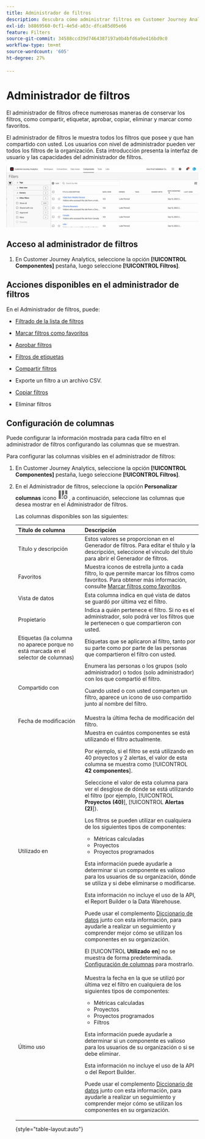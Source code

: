 ```yaml
---
title: Administrador de filtros
description: descubra cómo administrar filtros en Customer Journey Analytics
exl-id: b8869560-0cf1-4e5d-a03c-dfca85d05e66
feature: Filters
source-git-commit: 34588ccd39d7464387197a0b4bfd6a9e416bd9c0
workflow-type: tm+mt
source-wordcount: '605'
ht-degree: 27%

---
```


# Administrador de filtros

El administrador de filtros ofrece numerosas maneras de conservar los filtros, como compartir, etiquetar, aprobar, copiar, eliminar y marcar como favoritos.

El administrador de filtros le muestra todos los filtros que posee y que han compartido con usted. Los usuarios con nivel de administrador pueden ver todos los filtros de la organización. Esta introducción presenta la interfaz de usuario y las capacidades del administrador de filtros.

![](assets/filter-manager-ui.png)

## Acceso al administrador de filtros

1. En Customer Journey Analytics, seleccione la opción **[!UICONTROL Componentes]** pestaña, luego seleccione **[!UICONTROL Filtros]**.

## Acciones disponibles en el administrador de filtros

En el Administrador de filtros, puede:

* [Filtrado de la lista de filtros](/help/components/filters/filters-filter.md)

* [Marcar filtros como favoritos](/help/components/filters/filters-favorite.md)

* [Aprobar filtros](/help/components/filters/filters-approve.md)

* [Filtros de etiquetas](/help/components/filters/filters-tag.md)

* [Compartir filtros](/help/components/filters/filters-share.md)

* Exporte un filtro a un archivo CSV.

* [Copiar filtros](/help/components/filters/filters-copy.md)

* Eliminar filtros

## Configuración de columnas

Puede configurar la información mostrada para cada filtro en el administrador de filtros configurando las columnas que se muestran.

Para configurar las columnas visibles en el administrador de filtros:

1. En Customer Journey Analytics, seleccione la opción **[!UICONTROL Componentes]** pestaña, luego seleccione **[!UICONTROL Filtros]**.

1. En el Administrador de filtros, seleccione la opción **Personalizar columnas** icono ![Icono Personalizar columnas](assets/customize-columns-icon.png), a continuación, seleccione las columnas que desea mostrar en el Administrador de filtros.

   Las columnas disponibles son las siguientes:

   | Título de columna | Descripción |
   |---|---|
   | Título y descripción | Estos valores se proporcionan en el Generador de filtros. Para editar el título y la descripción, seleccione el vínculo del título para abrir el Generador de filtros. |
   | Favoritos | Muestra iconos de estrella junto a cada filtro, lo que permite marcar los filtros como favoritos. Para obtener más información, consulte [Marcar filtros como favoritos](/help/components/filters/filters-favorite.md). |
   | Vista de datos | Esta columna indica en qué vista de datos se guardó por última vez el filtro. |
   | Propietario | Indica a quién pertenece el filtro. Si no es el administrador, solo podrá ver los filtros que le pertenecen o que compartieron con usted. |
   | Etiquetas (la columna no aparece porque no está marcada en el selector de columnas) | Etiquetas que se aplicaron al filtro, tanto por su parte como por parte de las personas que compartieron el filtro con usted. |
   | Compartido con | Enumera las personas o los grupos (solo administrador) o todos (solo administrador) con los que compartió el filtro. <p>Cuando usted o con usted comparten un filtro, aparece un icono de uso compartido junto al nombre del filtro.</p> |
   | Fecha de modificación | Muestra la última fecha de modificación del filtro. |
   | Utilizado en | Muestra en cuántos componentes se está utilizando el filtro actualmente. <p>Por ejemplo, si el filtro se está utilizando en 40 proyectos y 2 alertas, el valor de esta columna se muestra como [!UICONTROL **42 componentes**].</p> <p>Seleccione el valor de esta columna para ver el desglose de dónde se está utilizando el filtro (por ejemplo, [!UICONTROL **Proyectos (40)**], [!UICONTROL **Alertas (2)**]).</p><p>Los filtros se pueden utilizar en cualquiera de los siguientes tipos de componentes:</p> <ul><li>Métricas calculadas </li><li>Proyectos</li><li>Proyectos programados</li></ul><p>Esta información puede ayudarle a determinar si un componente es valioso para los usuarios de su organización, dónde se utiliza y si debe eliminarse o modificarse.</p><p>Esta información no incluye el uso de la API, el Report Builder o la Data Warehouse.</p><p>Puede usar el complemento [Diccionario de datos](/help/components/data-dictionary/data-dictionary-overview.md) junto con esta información, para ayudarle a realizar un seguimiento y comprender mejor cómo se utilizan los componentes en su organización.</p><p>El [!UICONTROL **Utilizado en**] no se muestra de forma predeterminada. [Configuración de columnas](#configure-columns) para mostrarlo.</p> |
   | Último uso | Muestra la fecha en la que se utilizó por última vez el filtro en cualquiera de los siguientes tipos de componentes: <ul><li>Métricas calculadas </li><li>Proyectos</li><li>Proyectos programados</li><li>Filtros</li></ul> <p>Esta información puede ayudarle a determinar si un componente es valioso para los usuarios de su organización o si se debe eliminar.</p><p>Esta información no incluye el uso de la API o del Report Builder.</p><p>Puede usar el complemento [Diccionario de datos](/help/components/data-dictionary/data-dictionary-overview.md) junto con esta información, para ayudarle a realizar un seguimiento y comprender mejor cómo se utilizan los componentes en su organización. |

   {style="table-layout:auto"}
